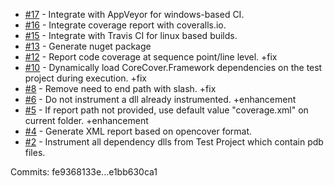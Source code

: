  - [#17](https://github.com/pjbgf/corecover/issues/17) - Integrate with AppVeyor for windows-based CI.
 - [#16](https://github.com/pjbgf/corecover/issues/16) - Integrate coverage report with coveralls.io.
 - [#15](https://github.com/pjbgf/corecover/issues/15) - Integrate with Travis CI for linux based builds.
 - [#13](https://github.com/pjbgf/corecover/issues/13) - Generate nuget package
 - [#12](https://github.com/pjbgf/corecover/issues/12) - Report code coverage at sequence point/line level. +fix
 - [#10](https://github.com/pjbgf/corecover/issues/10) - Dynamically load CoreCover.Framework dependencies on the test project during execution. +fix
 - [#8](https://github.com/pjbgf/corecover/issues/8) - Remove need to end path with slash. +fix
 - [#6](https://github.com/pjbgf/corecover/issues/6) - Do not instrument a dll already instrumented. +enhancement
 - [#5](https://github.com/pjbgf/corecover/issues/5) - If report path not provided, use default value "coverage.xml" on current folder. +enhancement
 - [#4](https://github.com/pjbgf/corecover/issues/4) - Generate XML report based on opencover format.
 - [#2](https://github.com/pjbgf/corecover/issues/2) - Instrument all dependency dlls from Test Project which contain pdb files.

Commits: fe9368133e...e1bb630ca1
